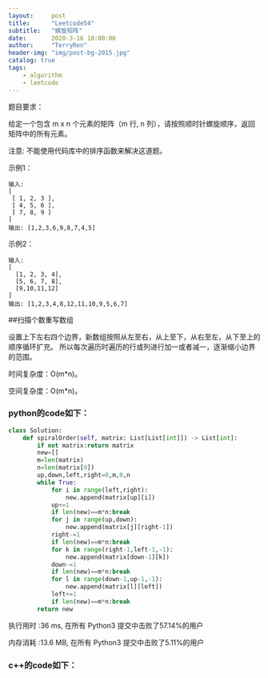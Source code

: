 ```yaml
---
layout:     post
title:      "Leetcode54"
subtitle:   "螺旋矩阵"
date:       2020-3-16 18:00:00
author:     "TerryRen"
header-img: "img/post-bg-2015.jpg"
catalog: true
tags:
    - algorithm
    - leetcode
---
```

题目要求：

给定一个包含 m x n 个元素的矩阵（m 行, n 列），请按照顺时针螺旋顺序，返回矩阵中的所有元素。

注意:
不能使用代码库中的排序函数来解决这道题。


示例1：
```
输入:
[
 [ 1, 2, 3 ],
 [ 4, 5, 6 ],
 [ 7, 8, 9 ]
]
输出: [1,2,3,6,9,8,7,4,5]
```
示例2：
```
输入:
[
  [1, 2, 3, 4],
  [5, 6, 7, 8],
  [9,10,11,12]
]
输出: [1,2,3,4,8,12,11,10,9,5,6,7]
```

##扫描个数重写数组

设置上下左右四个边界，新数组按照从左至右，从上至下，从右至左，从下至上的顺序循环扩充。
所以每次遍历时遍历的行或列进行加一或者减一，逐渐缩小边界的范围。

时间复杂度：O(m*n)。


空间复杂度：O(m*n)。


### python的code如下：


```python
class Solution:
    def spiralOrder(self, matrix: List[List[int]]) -> List[int]:
        if not matrix:return matrix
        new=[]
        m=len(matrix)
        n=len(matrix[0])
        up,down,left,right=0,m,0,n 
        while True:
            for i in range(left,right):               
                new.append(matrix[up][i])
            up+=1
            if len(new)==m*n:break
            for j in range(up,down):
                new.append(matrix[j][right-1])
            right-=1
            if len(new)==m*n:break
            for k in range(right-1,left-1,-1):
                new.append(matrix[down-1][k])
            down-=1
            if len(new)==m*n:break
            for l in range(down-1,up-1,-1):
                new.append(matrix[l][left])
            left+=1  
            if len(new)==m*n:break
        return new
```
执行用时 :36 ms, 在所有 Python3 提交中击败了57.14%的用户

内存消耗 :13.6 MB, 在所有 Python3 提交中击败了5.11%的用户
### c++的code如下：

```c

```
